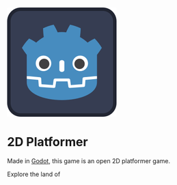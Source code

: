 <!-- PROJECT LOGO -->
![alt text](/icon.svg "optional title")
# 2D Platformer
Made in [Godot](https://godotengine.org/), this game is an open 2D platformer game.

Explore the land of 
